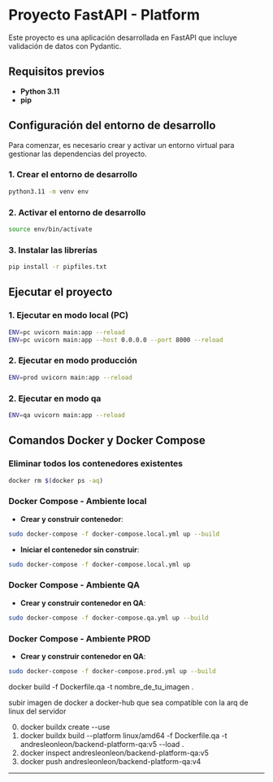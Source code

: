 # Proyecto FastAPI - Platform

Este proyecto es una aplicación desarrollada en FastAPI que incluye validación de datos con Pydantic.

## Requisitos previos

- **Python 3.11**
- **pip**

## Configuración del entorno de desarrollo

Para comenzar, es necesario crear y activar un entorno virtual para gestionar las dependencias del proyecto.

### 1. Crear el entorno de desarrollo

```bash
python3.11 -m venv env
```

### 2. Activar el entorno de desarrollo

```bash
source env/bin/activate
```

### 3. Instalar las librerías

```bash
pip install -r pipfiles.txt
```

## Ejecutar el proyecto

### 1. Ejecutar en modo local (PC)

```bash
ENV=pc uvicorn main:app --reload
ENV=pc uvicorn main:app --host 0.0.0.0 --port 8000 --reload
```

### 2. Ejecutar en modo producción

```bash
ENV=prod uvicorn main:app --reload
```

### 2. Ejecutar en modo qa

```bash
ENV=qa uvicorn main:app --reload
```


## Comandos Docker y Docker Compose

### Eliminar todos los contenedores existentes

```bash
docker rm $(docker ps -aq)
```

### Docker Compose - Ambiente local

- **Crear y construir contenedor**:

```bash
sudo docker-compose -f docker-compose.local.yml up --build
```

- **Iniciar el contenedor sin construir**:

```bash
sudo docker-compose -f docker-compose.local.yml up
```

### Docker Compose - Ambiente QA

- **Crear y construir contenedor en QA**:

```bash
sudo docker-compose -f docker-compose.qa.yml up --build
```


### Docker Compose - Ambiente PROD

- **Crear y construir contenedor en QA**:

```bash
sudo docker-compose -f docker-compose.prod.yml up --build
```


docker build -f Dockerfile.qa -t nombre_de_tu_imagen .

subir imagen de docker a docker-hub que sea compatible con la arq de linux del servidor

0. docker buildx create --use
1. docker buildx build --platform linux/amd64 -f Dockerfile.qa -t andresleonleon/backend-platform-qa:v5 --load .
2. docker inspect andresleonleon/backend-platform-qa:v5 
3. docker push andresleonleon/backend-platform-qa:v4 


---









